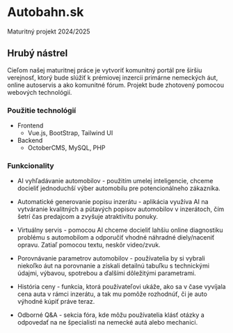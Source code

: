 # Autobahn.sk
Maturitný projekt 2024/2025

## Hrubý nástrel
Cieľom našej maturitnej práce je vytvoriť komunitný portál pre širšiu verejnosť, ktorý bude slúžiť k prémiovej inzercii primárne nemeckých áut, online autoservis a ako komunitné fórum. Projekt bude zhotovený pomocou webových technológií.

### Použitie technológií
- Frontend
  - Vue.js, BootStrap, Tailwind UI
- Backend
  - OctoberCMS, MySQL, PHP

### Funkcionality
- AI vyhľadávanie automobilov - použitím umelej inteligencie, chceme docieliť jednoduchší výber automobilu pre potencionálneho zákazníka.

- Automatické generovanie popisu inzerátu - aplikácia využíva AI na vytváranie kvalitných a pútavých popisov automobilov v inzerátoch, čím šetrí čas predajcom a zvyšuje atraktivitu ponuky.

- Virtuálny servis - pomocou AI chceme docieliť lahšiu online diagnostiku problému s automobilom a odporučiť vhodné náhradné diely/naceniť opravu. Zatiaľ pomocou textu, neskôr video/zvuk.

- Porovnávanie parametrov automobilov - používatelia by si vybrali niekoľko áut na porovnanie a získali detailnú tabuľku s technickými údajmi, výbavou, spotrebou a ďalšími dôležitými parametrami.

- História ceny - funkcia, ktorá používateľovi ukáže, ako sa v čase vyvíjala cena auta v rámci inzerátu, a tak mu pomôže rozhodnúť, či je auto výhodné kúpiť práve teraz.

- Odborné Q&A - sekcia fóra, kde môžu používatelia klásť otázky a odpovedať na ne špecialisti na nemecké autá alebo mechanici.
